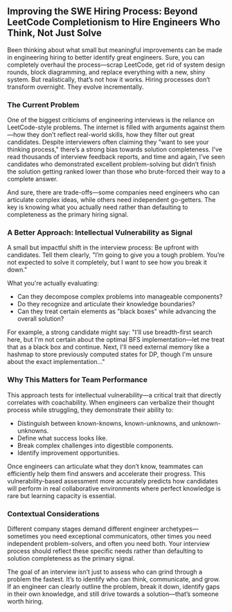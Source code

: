 ## Improving the SWE Hiring Process: Beyond LeetCode Completionism to Hire Engineers Who Think, Not Just Solve

Been thinking about what small but meaningful improvements can be made in engineering hiring to better identify great engineers. Sure, you can completely overhaul the process—scrap LeetCode, get rid of system design rounds, block diagramming, and replace everything with a new, shiny system. But realistically, that’s not how it works. Hiring processes don’t transform overnight. They evolve incrementally.

### The Current Problem

One of the biggest criticisms of engineering interviews is the reliance on LeetCode-style problems. The internet is filled with arguments against them—how they don’t reflect real-world skills, how they filter out great candidates. Despite interviewers often claiming they "want to see your thinking process," there’s a strong bias towards solution completeness. I’ve read thousands of interview feedback reports, and time and again, I’ve seen candidates who demonstrated excellent problem-solving but didn’t finish the solution getting ranked lower than those who brute-forced their way to a complete answer. 

And sure, there are trade-offs—some companies need engineers who can articulate complex ideas, while others need independent go-getters. The key is knowing what you actually need rather than defaulting to completeness as the primary hiring signal.

### A Better Approach: Intellectual Vulnerability as Signal

A small but impactful shift in the interview process: Be upfront with candidates. Tell them clearly, "I’m going to give you a tough problem. You’re not expected to solve it completely, but I want to see how you break it down."

What you're actually evaluating:
- Can they decompose complex problems into manageable components?
- Do they recognize and articulate their knowledge boundaries?
- Can they treat certain elements as "black boxes" while advancing the overall solution?

For example, a strong candidate might say: "I'll use breadth-first search here, but I'm not certain about the optimal BFS implementation—let me treat that as a black box and continue. Next, I'll need external memory like a hashmap to store previously computed states for DP, though I'm unsure about the exact implementation..."

### Why This Matters for Team Performance

This approach tests for intellectual vulnerability—a critical trait that directly correlates with coachability. When engineers can verbalize their thought process while struggling, they demonstrate their ability to:
- Distinguish between known-knowns, known-unknowns, and unknown-unknowns.
- Define what success looks like.
- Break complex challenges into digestible components.
- Identify improvement opportunities.

Once engineers can articulate what they don’t know, teammates can efficiently help them find answers and accelerate their progress. This vulnerability-based assessment more accurately predicts how candidates will perform in real collaborative environments where perfect knowledge is rare but learning capacity is essential.

### Contextual Considerations

Different company stages demand different engineer archetypes—sometimes you need exceptional communicators, other times you need independent problem-solvers, and often you need both. Your interview process should reflect these specific needs rather than defaulting to solution completeness as the primary signal.

The goal of an interview isn’t just to assess who can grind through a problem the fastest. It’s to identify who can think, communicate, and grow. If an engineer can clearly outline the problem, break it down, identify gaps in their own knowledge, and still drive towards a solution—that’s someone worth hiring.
